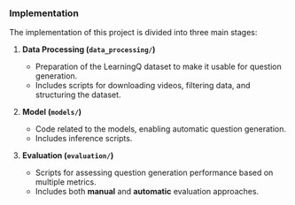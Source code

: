 ### Implementation 
The implementation of this project is divided into three main stages:  

1. **Data Processing (`data_processing/`)**  
   - Preparation of the LearningQ dataset to make it usable for question generation.  
   - Includes scripts for downloading videos, filtering data, and structuring the dataset.  

2. **Model (`models/`)**  
   - Code related to the models, enabling automatic question generation.  
   - Includes inference scripts.

3. **Evaluation (`evaluation/`)**  
   - Scripts for assessing question generation performance based on multiple metrics.  
   - Includes both **manual** and **automatic** evaluation approaches.
